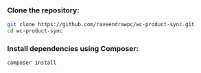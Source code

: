 ### Clone the repository:
```bash
git clone https://github.com/raveendrawpc/wc-product-sync.git
cd wc-product-sync
```

### Install dependencies using Composer:
```bash
composer install
```
